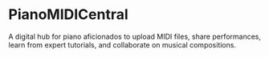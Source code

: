 # PianoMIDICentral
A digital hub for piano aficionados to upload MIDI files, share performances, learn from expert tutorials, and collaborate on musical compositions.
